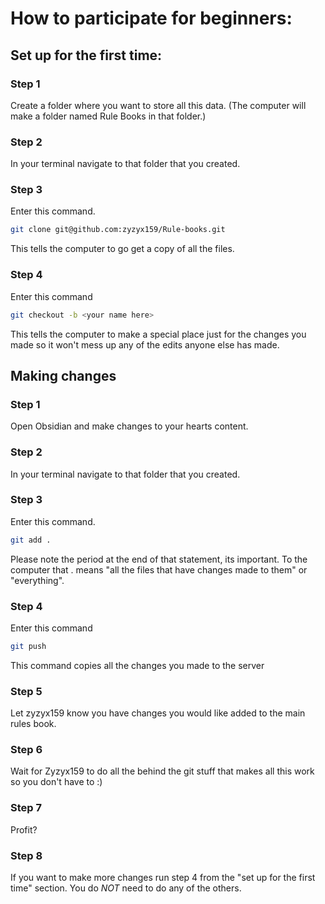 # How to participate for beginners:
## Set up for the first time:
### Step 1
Create a folder where you want to store all this data. (The computer will make a folder named Rule Books in that folder.)
### Step 2
In your terminal navigate to that folder that you created.
### Step 3
Enter this command.
``` bash
git clone git@github.com:zyzyx159/Rule-books.git
```
This tells the computer to go get a copy of all the files.
### Step 4
Enter this command
``` bash
git checkout -b <your name here>
```
This tells the computer to make a special place just for the changes you made so it won't mess up any of the edits anyone else has made.
## Making changes
### Step 1
Open Obsidian and make changes to your hearts content.
### Step 2
In your terminal navigate to that folder that you created.
### Step 3 
Enter this command.
``` bash
git add .
```
Please note the period at the end of that statement, its important. To the computer that . means "all the files that have changes made to them" or "everything".
### Step 4
Enter this command
``` bash
git push
```
This command copies all the changes you made to the server
### Step 5
Let zyzyx159 know you have changes you would like added to the main rules book.
### Step 6
Wait for Zyzyx159 to do all the behind the git stuff that makes all this work so you don't have to :)
### Step 7
Profit? 
### Step 8
If you want to make more changes run step 4 from the "set up for the first time" section. You do *NOT* need to do any of the others.